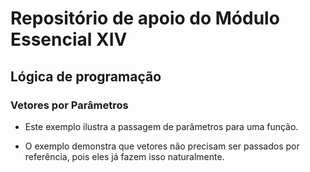 # Repositório de apoio do Módulo Essencial XIV

## Lógica de programação

### Vetores por Parâmetros

- Este exemplo ilustra a passagem de parâmetros para uma função.

- O exemplo demonstra que vetores não precisam ser passados por referência, pois eles já fazem isso naturalmente.
